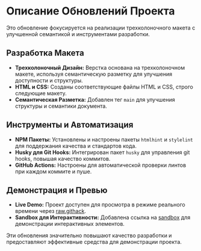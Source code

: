 # Описание Обновлений Проекта

Это обновление фокусируется на реализации трехколоночного макета с улучшенной семантикой и инструментами разработки.

## Разработка Макета

- **Трехколоночный Дизайн:** Верстка основана на трехколоночном макете, используя семантическую разметку для улучшения доступности и структуры.
- **HTML и CSS:** Созданы соответствующие файлы HTML и CSS, строго следующие макету.
- **Семантическая Разметка:** Добавлен тег `main` для улучшения структуры и семантики документа.

## Инструменты и Автоматизация

- **NPM Пакеты:** Установлены и настроены пакеты `htmlhint` и `stylelint` для поддержания качества и стандартов кода.
- **Husky для Git Hooks:** Интегрирован пакет `husky` для управления git hooks, повышая качество коммитов.
- **GitHub Actions:** Настроены для автоматической проверки линтов при каждом коммите и пуше.

## Демонстрация и Превью

- **Live Demo:** Проект доступен для просмотра в режиме реального времени через [raw.githack](ссылка-здесь).
- **Sandbox для Интерактивности:** Добавлена ссылка на [sandbox](ссылка-здесь) для демонстрации интерактивных элементов.

Эти обновления значительно повышают качество разработки и предоставляют эффективные средства для демонстрации проекта.
